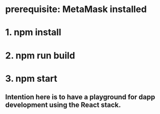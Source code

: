 # prerequisite: MetaMask installed

# 1. npm install
# 2. npm run build
# 3. npm start

## Intention here is to have a playground for dapp development using the React stack.